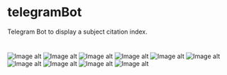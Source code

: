 # telegramBot
Telegram Bot to display a subject citation index.
#
![Image alt](https://github.com/anton2030t/telegramBot/raw/master/1.png)
![Image alt](https://github.com/anton2030t/telegramBot/raw/master/2.png)
![Image alt](https://github.com/anton2030t/telegramBot/raw/master/3.png)
![Image alt](https://github.com/anton2030t/telegramBot/raw/master/4.png)
![Image alt](https://github.com/anton2030t/telegramBot/raw/master/5.png)
![Image alt](https://github.com/anton2030t/telegramBot/raw/master/01.png)
![Image alt](https://github.com/anton2030t/telegramBot/raw/master/02.png)
![Image alt](https://github.com/anton2030t/telegramBot/raw/master/03.png)
![Image alt](https://github.com/anton2030t/telegramBot/raw/master/04.png)
![Image alt](https://github.com/anton2030t/telegramBot/raw/master/05.png)
